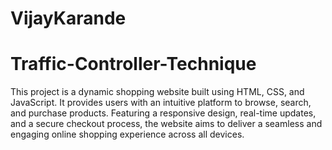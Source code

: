 # VijayKarande
# Traffic-Controller-Technique
This project is a dynamic shopping website built using HTML, CSS, and JavaScript. It provides users with an intuitive platform to browse, search, and purchase products. Featuring a responsive design, real-time updates, and a secure checkout process, the website aims to deliver a seamless and engaging online shopping experience across all devices.
